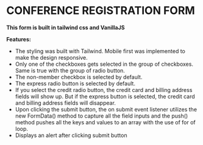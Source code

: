 # CONFERENCE REGISTRATION FORM


**This form is built in tailwind css and VanillaJS**

**Features:**
- The styling was built with Tailwind. Mobile first was implemented to make the design responsive.
- Only one of the checkboxes gets selected in the group of checkboxes. Same is true with the group of radio button.
- The non-member checkbox is selected by default.
- The express radio button is selected by default.
- If you select the credit radio button, the credit card and billing address fields will show up. But if the express button is selected, the credit card and billing address fields will disappear.
- Upon clicking the submit button, the on submit event listener utilizes the new FormData() method to capture all the field inputs and the push() method pushes all the keys and values to an array with the use of for of loop.
- Displays an alert after clicking submit button